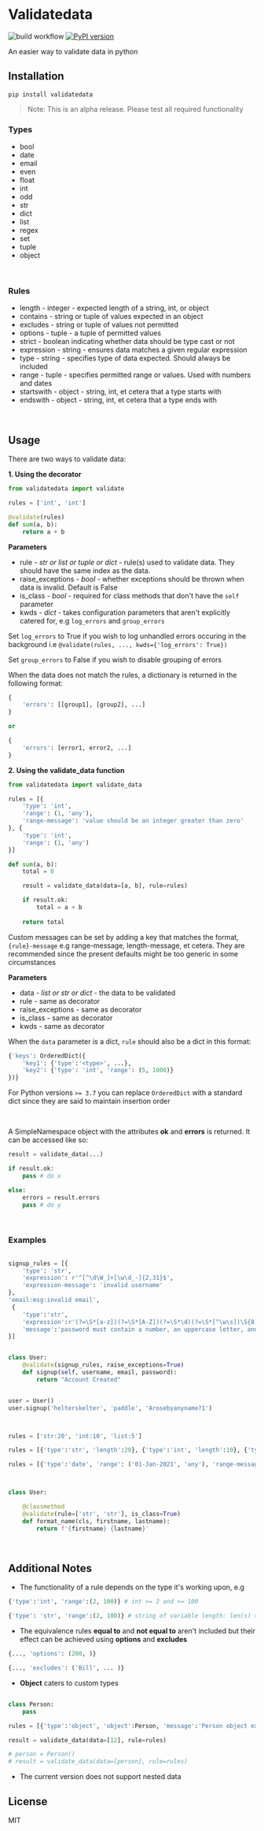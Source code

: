 # Validatedata
![build workflow](https://github.com/Edward-K1/validatedata/actions/workflows/release.yml/badge.svg)
[![PyPI version](https://badge.fury.io/py/validatedata.svg)](https://badge.fury.io/py/validatedata)
&nbsp;

An easier way to validate data in python


## Installation

```
pip install validatedata
```


> Note: This is an alpha release. Please test all required functionality


### Types

- bool
- date
- email
- even
- float
- int
- odd
- str
- dict
- list
- regex
- set
- tuple
- object

&nbsp;



### Rules
- length - integer - expected length of a string, int, or object
- contains - string or tuple of values expected in an object
- excludes - string or tuple of values not permitted
- options - tuple - a tuple of permitted values
- strict - boolean indicating whether data should be type cast or not
- expression - string - ensures data matches a given regular expression
- type - string - specifies type of data expected. Should always be included
- range - tuple - specifies permitted range or values. Used with numbers and dates
- startswith - object - string, int, et cetera that a type starts with
- endswith - object - string, int, et cetera that a type ends with

&nbsp;


## Usage



There are two ways to validate data:

**1. Using the decorator**

```python
from validatedata import validate

rules = ['int', 'int']

@validate(rules)
def sum(a, b):
    return a + b

```

**Parameters**

* rule - *str or list or tuple or dict* - rule(s) used to validate data. They should have the same index as the data.
* raise_exceptions - *bool* - whether exceptions should be thrown when data is invalid. Default is False
* is_class - *bool* - required for class methods that don't have the `self` parameter
* kwds - *dict* - takes configuration parameters that aren't explicitly catered for, e.g `log_errors` and `group_errors`

Set `log_errors` to True if you wish to log unhandled errors occuring in the background i.e `@validate(rules, ..., kwds={'log_errors': True})`

Set `group_errors` to False if you wish to disable grouping of errors

When the data does not match the rules, a dictionary is returned in the following format:

```python
{
    'errors': [[group1], [group2], ...]
}

or

{
    'errors': [error1, error2, ...]
}
```


**2. Using the validate_data function**

```python
from validatedata import validate_data

rules = [{
    'type': 'int',
    'range': (1, 'any'),
    'range-message': 'value should be an integer greater than zero'
}, {
    'type': 'int',
    'range': (1, 'any')
}]

def sum(a, b):
    total = 0

    result = validate_data(data=[a, b], rule=rules)

    if result.ok:
        total = a + b
    
    return total

```


Custom messages can be set by adding a key that matches the format, `{rule}-message` e.g range-message, length-message, et cetera. They are recommended since the present defaults might be too generic in some circumstances


**Parameters**

- data - *list or str or dict* - the data to be validated
- rule - same as decorator
- raise_exceptions - same as decorator
- is_class - same as decorator
- kwds - same as decorator

When the `data` parameter is a dict, `rule` should also be a dict in this format:

```python
{'keys': OrderedDict({
    'key1': {'type':'<type>', ...},
    'key2': {'type': 'int', 'range': (5, 1000)}
})}
```
For Python versions `>= 3.7` you can replace `OrderedDict` with a standard dict since they are said to maintain insertion order

&nbsp;

A SimpleNamespace object with the attributes **ok** and **errors** is returned. It can be accessed like so:

```python
result = validate_data(...)

if result.ok:
    pass # do x

else:
    errors = result.errors
    pass # do y

```

&nbsp;


### Examples
```python

signup_rules = [{
    'type': 'str',
    'expression': r'^[^\d\W_]+[\w\d_-]{2,31}$',
    'expression-message': 'invalid username'
}, 
'email:msg:invalid email',
 {
    'type':'str',
    'expression':r'(?=\S*[a-z])(?=\S*[A-Z])(?=\S*\d)(?=\S*[^\w\s])\S{8,}$',
    'message':'password must contain a number, an uppercase letter, and should be at least 8 characters long without spaces'
}]


class User:
    @validate(signup_rules, raise_exceptions=True)
    def signup(self, username, email, password):
        return "Account Created"


user = User()
user.signup('helterskelter', 'paddle', 'Arosebyanyname?1')



rules = ['str:20', 'int:10', 'list:5']

rules = [{'type':'str', 'length':20}, {'type':'int', 'length':10}, {'type':'list', 'length': 5}]

rules = [{'type':'date', 'range': ('01-Jan-2021', 'any'), 'range-message':'the lowest date is 1st Jan 2021'}]



class User:

    @classmethod
    @validate(rule=['str', 'str'], is_class=True)
    def format_name(cls, firstname, lastname):
        return f'{firstname} {lastname}'

```

&nbsp;
## Additional Notes

- The functionality of a rule depends on the type it's working upon, e.g

```python
{'type':'int', 'range':(2, 100)} # int >= 2 and <= 100

{'type': 'str', 'range':(2, 100)} # string of variable length: len(s) >= 2 and len(s) <= 100


```

- The equivalence rules **equal to** and **not equal to** aren't included but their effect can be achieved using **options** and **excludes**

```python
{..., 'options': (200, )}

{..., 'excludes': ('Bill', ... )}
```

- **Object** caters to custom types
```python

class Person:
    pass

rules = [{'type':'object', 'object':Person, 'message':'Person object expected'}]

result = validate_data(data=[12], rule=rules)

# person = Person()
# result = validate_data(data=[person], rule=rules)

```

- The current version does not support nested data



## License
MIT